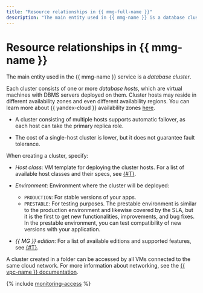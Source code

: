 ```yaml
---
title: "Resource relationships in {{ mmg-full-name }}"
description: "The main entity used in {{ mmg-name }} is a database cluster. Each cluster consists of one or more database hosts, which are virtual machines with DBMS servers deployed on them. Cluster hosts may reside in different availability zones. A cluster with multiple hosts features automatic failover: one of the replica hosts becomes master if the current master host is down."
---
```


# Resource relationships in {{ mmg-name }}

The main entity used in the {{ mmg-name }} service is a _database cluster_.

Each cluster consists of one or more _database hosts_, which are virtual machines with DBMS servers deployed on them. Cluster hosts may reside in different availability zones and even different availability regions. You can learn more about {{ yandex-cloud }} availability zones [here](../../overview/concepts/geo-scope.md).

* A cluster consisting of multiple hosts supports automatic failover, as each host can take the primary replica role.

* The cost of a single-host cluster is lower, but it does not guarantee fault tolerance.

When creating a cluster, specify:
* _Host class_: VM template for deploying the cluster hosts. For a list of available host classes and their specs, see [{#T}](instance-types.md).

* _Environment_: Environment where the cluster will be deployed:
   * `PRODUCTION`: For stable versions of your apps.
   * `PRESTABLE`: For testing purposes. The prestable environment is similar to the production environment and likewise covered by the SLA, but it is the first to get new functionalities, improvements, and bug fixes. In the prestable environment, you can test compatibility of new versions with your application.

* _{{ MG }} edition_: For a list of available editions and supported features, see [{#T}](./editions.md).


A cluster created in a folder can be accessed by all VMs connected to the same cloud network. For more information about networking, see the [{{ vpc-name }} documentation](../../vpc/).

{% include [monitoring-access](../../_includes/mdb/monitoring-access.md) %}

